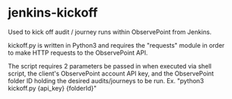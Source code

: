 # jenkins-kickoff
Used to kick off audit / journey runs within ObservePoint from Jenkins.

kickoff.py is written in Python3 and requires the "requests" module in order to make HTTP requests to the ObservePoint API.

The script requires 2 parameters be passed in when executed via shell script, the client's ObservePoint account API key, and the ObservePoint folder ID holding the desired audits/journeys to be run. Ex. "python3 kickoff.py {api_key} {folderId}"
